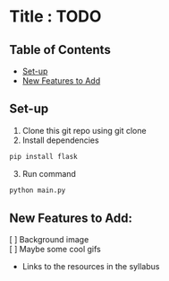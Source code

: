 # Title : TODO

## Table of Contents
* [Set-up](#Set-up)
* [New Features to Add](#new-features-to-add)

## Set-up 
1. Clone this git repo using git clone 
2. Install dependencies
```bash
pip install flask
```  
3. Run command
```bash
python main.py
```

## New Features to Add:
[ ] Background image  
[ ] Maybe some cool gifs
* Links to the resources in the syllabus